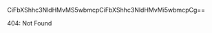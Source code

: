 CiFbXShhc3NldHMvMS5wbmcpCiFbXShhc3NldHMvMi5wbmcpCg==

<!-- START GLOBAL CORPORATION -->
404: Not Found
<!-- END GLOBAL CORPORATION -->